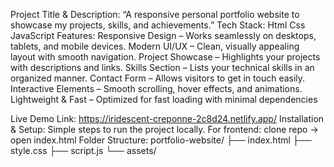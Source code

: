 Project Title & Description:
          “A responsive personal portfolio website to showcase my projects, skills, and achievements.”
Tech Stack:
          Html
          Css
          JavaScript
Features:
          Responsive Design – Works seamlessly on desktops, tablets, and mobile devices.
          Modern UI/UX – Clean, visually appealing layout with smooth navigation.
          Project Showcase – Highlights your projects with descriptions and links. 
          Skills Section – Lists your technical skills in an organized manner.
          Contact Form – Allows visitors to get in touch easily.
          Interactive Elements – Smooth scrolling, hover effects, and animations.
          Lightweight & Fast – Optimized for fast loading with minimal dependencies
           
Live Demo Link:
          https://iridescent-creponne-2c8d24.netlify.app/
Installation & Setup:
          Simple steps to run the project locally.
          For frontend: clone repo → open index.html
Folder Structure:
           portfolio-website/
           ├── index.html
           ├── style.css
           ├── script.js
           └── assets/
